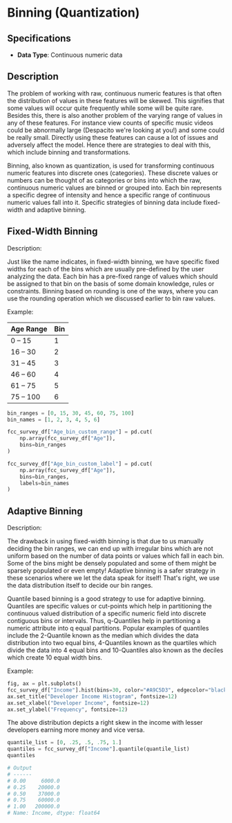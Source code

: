 # Binning (Quantization)

## Specifications

- **Data Type**: Continuous numeric data

## Description

The problem of working with raw, continuous numeric features is that often the distribution of values in these features will be skewed.
This signifies that some values will occur quite frequently while some will be quite rare.
Besides this, there is also another problem of the varying range of values in any of these features.
For instance view counts of specific music videos could be abnormally large (Despacito we're looking at you!) and some could be really small.
Directly using these features can cause a lot of issues and adversely affect the model.
Hence there are strategies to deal with this, which include binning and transformations.

Binning, also known as quantization, is used for transforming continuous numeric features into discrete ones (categories).
These discrete values or numbers can be thought of as categories or bins into which the raw, continuous numeric values are binned or grouped into.
Each bin represents a specific degree of intensity and hence a specific range of continuous numeric values fall into it.
Specific strategies of binning data include fixed-width and adaptive binning.

## Fixed-Width Binning

Description:

Just like the name indicates, in fixed-width binning, we have specific fixed widths for each of the bins which are usually pre-defined by the user analyzing the data.
Each bin has a pre-fixed range of values which should be assigned to that bin on the basis of some domain knowledge, rules or constraints.
Binning based on rounding is one of the ways, where you can use the rounding operation which we discussed earlier to bin raw values.

Example:

| Age Range | Bin |
| --------- | --- |
| 0  –  15  | 1   |
| 16 –  30  | 2   |
| 31 –  45  | 3   |
| 46 –  60  | 4   |
| 61 –  75  | 5   |
| 75 – 100  | 6   |

```python
bin_ranges = [0, 15, 30, 45, 60, 75, 100]
bin_names = [1, 2, 3, 4, 5, 6]

fcc_survey_df["Age_bin_custom_range"] = pd.cut(
    np.array(fcc_survey_df["Age"]),
    bins=bin_ranges
)

fcc_survey_df["Age_bin_custom_label"] = pd.cut(
    np.array(fcc_survey_df["Age"]),
    bins=bin_ranges,
    labels=bin_names
)
```

## Adaptive Binning

Description:

The drawback in using fixed-width binning is that due to us manually deciding the bin ranges, we can end up with irregular bins which are not uniform based on the number of data points or values which fall in each bin.
Some of the bins might be densely populated and some of them might be sparsely populated or even empty!
Adaptive binning is a safer strategy in these scenarios where we let the data speak for itself!
That's right, we use the data distribution itself to decide our bin ranges.

Quantile based binning is a good strategy to use for adaptive binning.
Quantiles are specific values or cut-points which help in partitioning the continuous valued distribution of a specific numeric field into discrete contiguous bins or intervals.
Thus, q-Quantiles help in partitioning a numeric attribute into q equal partitions.
Popular examples of quantiles include the 2-Quantile known as the median which divides the data distribution into two equal bins, 4-Quantiles known as the quartiles which divide the data into 4 equal bins and 10-Quantiles also known as the deciles which create 10 equal width bins.

Example:

```python
fig, ax = plt.subplots()
fcc_survey_df["Income"].hist(bins=30, color="#A9C5D3", edgecolor="black", grid=False)
ax.set_title("Developer Income Histogram", fontsize=12)
ax.set_xlabel("Developer Income", fontsize=12)
ax.set_ylabel("Frequency", fontsize=12)
```

The above distribution depicts a right skew in the income with lesser developers earning more money and vice versa.

```python
quantile_list = [0, .25, .5, .75, 1.]
quantiles = fcc_survey_df["Income"].quantile(quantile_list)
quantiles

# Output
# ------
# 0.00     6000.0
# 0.25    20000.0
# 0.50    37000.0
# 0.75    60000.0
# 1.00   200000.0
# Name: Income, dtype: float64
```
